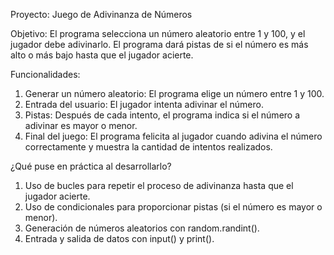 Proyecto: Juego de Adivinanza de Números

Objetivo: El programa selecciona un número aleatorio entre 1 y 100, y el jugador debe adivinarlo. El programa dará pistas de si el número es más alto o más bajo hasta que el jugador acierte.

Funcionalidades:

1. Generar un número aleatorio: El programa elige un número entre 1 y 100.
2. Entrada del usuario: El jugador intenta adivinar el número.
3. Pistas: Después de cada intento, el programa indica si el número a adivinar es mayor o menor.
4. Final del juego: El programa felicita al jugador cuando adivina el número correctamente y muestra la cantidad de intentos realizados.

¿Qué puse en práctica al desarrollarlo?

1. Uso de bucles para repetir el proceso de adivinanza hasta que el jugador acierte.
2. Uso de condicionales para proporcionar pistas (si el número es mayor o menor).
3. Generación de números aleatorios con random.randint().
4. Entrada y salida de datos con input() y print().
